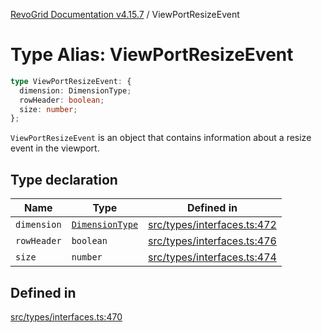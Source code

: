 [RevoGrid Documentation v4.15.7](README.md) / ViewPortResizeEvent

# Type Alias: ViewPortResizeEvent

```ts
type ViewPortResizeEvent: {
  dimension: DimensionType;
  rowHeader: boolean;
  size: number;
};
```

`ViewPortResizeEvent` is an object that contains information about a resize
event in the viewport.

## Type declaration

| Name | Type | Defined in |
| ------ | ------ | ------ |
| `dimension` | [`DimensionType`](TypeAlias.DimensionType.md) | [src/types/interfaces.ts:472](https://github.com/revolist/revogrid/blob/4b66617ba213e84ecc08d523780ce49415de163a/src/types/interfaces.ts#L472) |
| `rowHeader` | `boolean` | [src/types/interfaces.ts:476](https://github.com/revolist/revogrid/blob/4b66617ba213e84ecc08d523780ce49415de163a/src/types/interfaces.ts#L476) |
| `size` | `number` | [src/types/interfaces.ts:474](https://github.com/revolist/revogrid/blob/4b66617ba213e84ecc08d523780ce49415de163a/src/types/interfaces.ts#L474) |

## Defined in

[src/types/interfaces.ts:470](https://github.com/revolist/revogrid/blob/4b66617ba213e84ecc08d523780ce49415de163a/src/types/interfaces.ts#L470)
